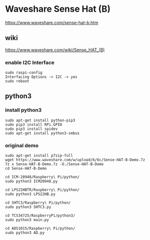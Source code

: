 # Waveshare Sense Hat (B)
https://www.waveshare.com/sense-hat-b.htm

## wiki
https://www.waveshare.com/wiki/Sense_HAT_(B)

### enable I2C Interface
```
sudo raspi-config 
Interfacing Options -> I2C -> yes
sudo reboot
```

## python3
### install python3
```
sudo apt-get install python-pip3 
sudo pip3 install RPi.GPIO
sudo pip3 install spidev
sudo apt-get install python3-smbus
```

### original demo
```
sudo apt-get install p7zip-full
wget https://www.waveshare.com/w/upload/6/6c/Sense-HAT-B-Demo.7z
7z x Sense-HAT-B-Demo.7z -O./Sense-HAT-B-Demo
cd Sense-HAT-B-Demo
```

```
cd ICM-20948/Raspberry\ Pi/python/
sudo python3 ICM20948.py

cd LPS22HBTR/Raspberry\ Pi/python/
sudo python3 LPS22HB.py

cd SHTC3/Raspberry\ Pi/python/
sudo python3 SHTC3.py

cd TCS34725/RaspberryPi/python3/
sudo python3 main.py

cd ADS1015/Raspberry\ Pi/python/
sudo python3 AD.py
```